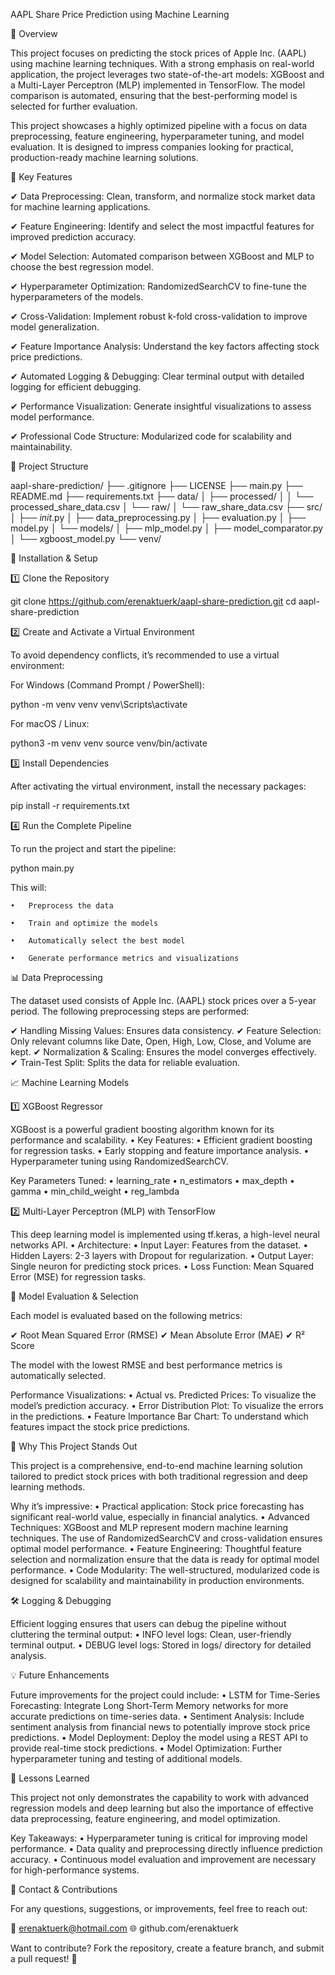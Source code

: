 AAPL Share Price Prediction using Machine Learning

📌 Overview

This project focuses on predicting the stock prices of Apple Inc. (AAPL) using machine learning techniques. With a strong emphasis on real-world application, the project leverages two state-of-the-art models: XGBoost and a Multi-Layer Perceptron (MLP) implemented in TensorFlow. The model comparison is automated, ensuring that the best-performing model is selected for further evaluation.

This project showcases a highly optimized pipeline with a focus on data preprocessing, feature engineering, hyperparameter tuning, and model evaluation. It is designed to impress companies looking for practical, production-ready machine learning solutions.

🚀 Key Features

✔ Data Preprocessing: Clean, transform, and normalize stock market data for machine learning applications.

✔ Feature Engineering: Identify and select the most impactful features for improved prediction accuracy.

✔ Model Selection: Automated comparison between XGBoost and MLP to choose the best regression model.

✔ Hyperparameter Optimization: RandomizedSearchCV to fine-tune the hyperparameters of the models.

✔ Cross-Validation: Implement robust k-fold cross-validation to improve model generalization.

✔ Feature Importance Analysis: Understand the key factors affecting stock price predictions.

✔ Automated Logging & Debugging: Clear terminal output with detailed logging for efficient debugging.

✔ Performance Visualization: Generate insightful visualizations to assess model performance.

✔ Professional Code Structure: Modularized code for scalability and maintainability.

📂 Project Structure

aapl-share-prediction/
├── .gitignore
├── LICENSE
├── main.py
├── README.md
├── requirements.txt
├── data/
│   ├── processed/
│   │   └── processed_share_data.csv
│   └── raw/
│       └── raw_share_data.csv
├── src/
│   ├── _init_.py
│   ├── data_preprocessing.py
│   ├── evaluation.py
│   ├── model.py
│   └── models/
│       ├── mlp_model.py
│       ├── model_comparator.py
│       └── xgboost_model.py
└── venv/

🔧 Installation & Setup

1️⃣ Clone the Repository

git clone https://github.com/erenaktuerk/aapl-share-prediction.git
cd aapl-share-prediction

2️⃣ Create and Activate a Virtual Environment

To avoid dependency conflicts, it’s recommended to use a virtual environment:

For Windows (Command Prompt / PowerShell):

python -m venv venv
venv\Scripts\activate

For macOS / Linux:

python3 -m venv venv
source venv/bin/activate

3️⃣ Install Dependencies

After activating the virtual environment, install the necessary packages:

pip install -r requirements.txt

4️⃣ Run the Complete Pipeline

To run the project and start the pipeline:

python main.py

This will:

	•	Preprocess the data
 
	•	Train and optimize the models
 
	•	Automatically select the best model
 
	•	Generate performance metrics and visualizations

📊 Data Preprocessing

The dataset used consists of Apple Inc. (AAPL) stock prices over a 5-year period. The following preprocessing steps are performed:

✔ Handling Missing Values: Ensures data consistency.
✔ Feature Selection: Only relevant columns like Date, Open, High, Low, Close, and Volume are kept.
✔ Normalization & Scaling: Ensures the model converges effectively.
✔ Train-Test Split: Splits the data for reliable evaluation.

📈 Machine Learning Models

1️⃣ XGBoost Regressor

XGBoost is a powerful gradient boosting algorithm known for its performance and scalability.
	•	Key Features:
	•	Efficient gradient boosting for regression tasks.
	•	Early stopping and feature importance analysis.
	•	Hyperparameter tuning using RandomizedSearchCV.

Key Parameters Tuned:
	•	learning_rate
	•	n_estimators
	•	max_depth
	•	gamma
	•	min_child_weight
	•	reg_lambda

2️⃣ Multi-Layer Perceptron (MLP) with TensorFlow

This deep learning model is implemented using tf.keras, a high-level neural networks API.
	•	Architecture:
	•	Input Layer: Features from the dataset.
	•	Hidden Layers: 2-3 layers with Dropout for regularization.
	•	Output Layer: Single neuron for predicting stock prices.
	•	Loss Function: Mean Squared Error (MSE) for regression tasks.

🔬 Model Evaluation & Selection

Each model is evaluated based on the following metrics:

✔ Root Mean Squared Error (RMSE)
✔ Mean Absolute Error (MAE)
✔ R² Score

The model with the lowest RMSE and best performance metrics is automatically selected.

Performance Visualizations:
	•	Actual vs. Predicted Prices: To visualize the model’s prediction accuracy.
	•	Error Distribution Plot: To visualize the errors in the predictions.
	•	Feature Importance Bar Chart: To understand which features impact the stock price predictions.

🎯 Why This Project Stands Out

This project is a comprehensive, end-to-end machine learning solution tailored to predict stock prices with both traditional regression and deep learning methods.

Why it’s impressive:
	•	Practical application: Stock price forecasting has significant real-world value, especially in financial analytics.
	•	Advanced Techniques: XGBoost and MLP represent modern machine learning techniques. The use of RandomizedSearchCV and cross-validation ensures optimal model performance.
	•	Feature Engineering: Thoughtful feature selection and normalization ensure that the data is ready for optimal model performance.
	•	Code Modularity: The well-structured, modularized code is designed for scalability and maintainability in production environments.

🛠 Logging & Debugging

Efficient logging ensures that users can debug the pipeline without cluttering the terminal output:
	•	INFO level logs: Clean, user-friendly terminal output.
	•	DEBUG level logs: Stored in logs/ directory for detailed analysis.

💡 Future Enhancements

Future improvements for the project could include:
	•	LSTM for Time-Series Forecasting: Integrate Long Short-Term Memory networks for more accurate predictions on time-series data.
	•	Sentiment Analysis: Include sentiment analysis from financial news to potentially improve stock price predictions.
	•	Model Deployment: Deploy the model using a REST API to provide real-time stock predictions.
	•	Model Optimization: Further hyperparameter tuning and testing of additional models.

📜 Lessons Learned

This project not only demonstrates the capability to work with advanced regression models and deep learning but also the importance of effective data preprocessing, feature engineering, and model optimization.

Key Takeaways:
	•	Hyperparameter tuning is critical for improving model performance.
	•	Data quality and preprocessing directly influence prediction accuracy.
	•	Continuous model evaluation and improvement are necessary for high-performance systems.

📩 Contact & Contributions

For any questions, suggestions, or improvements, feel free to reach out:

📧 erenaktuerk@hotmail.com
🌐 github.com/erenaktuerk

Want to contribute? Fork the repository, create a feature branch, and submit a pull request! 🚀
